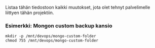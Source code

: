 Listaa tähän tiedostoon kaikki muutokset, jota olet tehnyt palvelimelle liittyen tähän projektiin.

### Esimerkki: Mongon custom backup kansio

```
mkdir -p /mnt/devops/mongo-custom-folder
chmod 755 /mnt/devops/mongo-custom-folder
```